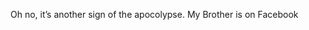 <!--
id: 185020963
link: http://kevinisom.info/post/185020963/oh-no-its-another-sign-of-the-apocolypse-my
slug: oh-no-its-another-sign-of-the-apocolypse-my
date: Fri Sep 11 2009 15:33:25 GMT+1200 (NZST)
raw: {"blog_name":"kevinisom","id":185020963,"post_url":"http://kevinisom.info/post/185020963/oh-no-its-another-sign-of-the-apocolypse-my","slug":"oh-no-its-another-sign-of-the-apocolypse-my","type":"text","date":"2009-09-11 03:33:25 GMT","timestamp":1252640005,"state":"published","format":"html","reblog_key":"GrQNFBTj","tags":[],"short_url":"http://tmblr.co/Zw68YyB1p8Z","highlighted":[],"feed_item":"http://twitter.com/kev_nz/statuses/3897634427","from_feed_id":"650289","note_count":0,"title":null,"body":"<p>Oh no, it&#8217;s another sign of the apocolypse. My Brother is on Facebook</p>"}
publish: 2009-09-011
tags: 
title: null
-->


Oh no, it’s another sign of the apocolypse. My Brother is on Facebook


